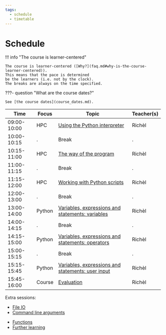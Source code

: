 ```yaml
---
tags:
  - schedule
  - timetable
---
```


# Schedule

!!! info "The course is learner-centered"

    The course is learner-centered ([Why?](faq.md#why-is-the-course-learner-centered)).
    This means that the pace is determined
    be the learners (i.e. not by the clock).
    The breaks are always on the time specified.


???- question "What are the course dates?"

    See [the course dates](course_dates.md).

<!-- markdownlint-disable MD013 --><!-- Tables cannot be split up over lines, hence will break 80 characters per line -->

Time        |Focus |Topic                                                                                                  |Teacher(s)
------------|------|-------------------------------------------------------------------------------------------------|----------
09:00-10:00 |HPC   | [Using the Python interpreter](sessions/using_the_python_interpreter.md)                               |Richèl
10:00-10:15 |.     | Break                                                                                                  |.
10:15-11:00 |HPC   | [The way of the program](sessions/the_way_of_the_program.md)                                           |Richèl
11:00-11:15 |.     | Break                                                                                                  |.
11:15-12:00 |HPC   | [Working with Python scripts](sessions/working_with_python_scripts.md)                                 |Richèl
12:00-13:00 |.     | Break                                                                                                  |.
13:00-14:00 |Python| [Variables, expressions and statements: variables](sessions/variables_expressions_and_statements_1.md) |Richèl
14:00-14:15 |.     | Break                                                                                                  |.
14:15-15:00 |Python| [Variables, expressions and statements: operators](sessions/variables_expressions_and_statements_2.md) |Richèl
15:00-15:15 |.     | Break                                                                                                  |.
15:15-15:45 |Python| [Variables, expressions and statements: user input](sessions/variables_expressions_and_statements_3.md)|Richèl
15:45-16:00 |Course| [Evaluation](evaluation.md)                                                                            |Richèl

<!-- markdownlint-enable MD013 -->

Extra sessions:

<!-- - [Modules and Python packages](sessions/hello_little_turtles.md) -->
- [File IO](sessions/files.md)
- [Command line arguments](sessions/command_line_arguments.md)
<!-- - [Graphics](sessions/graphics.md) -->
- [Functions](sessions/functions.md)
- [Further learning](further_learning.md)
